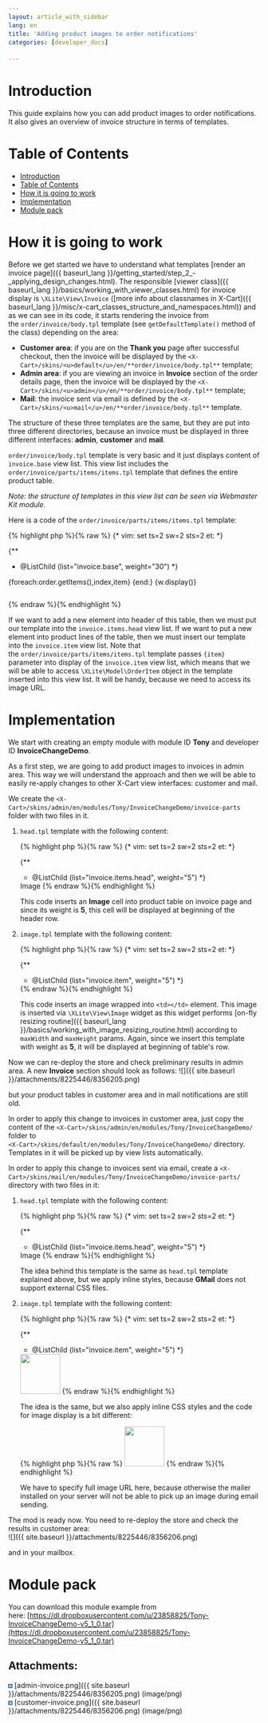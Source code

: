 ```yaml
---
layout: article_with_sidebar
lang: en
title: 'Adding product images to order notifications'
categories: [developer_docs]

---
```




# Introduction

This guide explains how you can add product images to order notifications. It also gives an overview of invoice structure in terms of templates.

# Table of Contents

*   [Introduction](#introduction)
*   [Table of Contents](#table-of-contents)
*   [How it is going to work](#how-it-is-going-to-work)
*   [Implementation](#implementation)
*   [Module pack](#module-pack)

# How it is going to work

Before we get started we have to understand what templates [render an invoice page]({{ baseurl_lang }}/getting_started/step_2_-_applying_design_changes.html). The responsible [viewer class]({{ baseurl_lang }}/basics/working_with_viewer_classes.html) for invoice display is `\XLite\View\Invoice` ([more info about classnames in X-Cart]({{ baseurl_lang }}/misc/x-cart_classes_structure_and_namespaces.html)) and as we can see in its code, it starts rendering the invoice from the `order/invoice/body.tpl` template (see `getDefaultTemplate()` method of the class) depending on the area:

*   **Customer area**: if you are on the **Thank you** page after successful checkout, then the invoice will be displayed by the `<X-Cart>/skins/<u>default</u>/en/**order/invoice/body.tpl**` template;
*   **Admin area**: if you are viewing an invoice in **Invoice** section of the order details page, then the invoice will be displayed by the `<X-Cart>/skins/<u>admin</u>/en/**order/invoice/body.tpl**` template;
*   **Mail**: the invoice sent via email is defined by the `<X-Cart>/skins/<u>mail</u>/en/**order/invoice/body.tpl**` template.

The structure of these three templates are the same, but they are put into three different directories, because an invoice must be displayed in three different interfaces: **admin**, **customer** and **mail**. 

`order/invoice/body.tpl` template is very basic and it just displays content of `invoice.base` view list. This view list includes the `order/invoice/parts/items/items.tpl` template that defines the entire product table.

_Note: the structure of templates in this view list can be seen via Webmaster Kit module._

Here is a code of the `order/invoice/parts/items/items.tpl` template: 

{% highlight php %}{% raw %}
{* vim: set ts=2 sw=2 sts=2 et: *}

{**
 * @ListChild (list="invoice.base", weight="30")
 *}

<table cellspacing="0" class="items">
  <tr><list name="invoice.items.head" /></tr>
  {foreach:order.getItems(),index,item}
  <tr><list name="invoice.item" item="{item}" /></tr>
  {end:}
  <tr FOREACH="getViewList(#invoice.items#),w">{w.display()}</tr>
</table>
{% endraw %}{% endhighlight %}

If we want to add a new element into header of this table, then we must put our template into the `invoice.items.head` view list. If we want to put a new element into product lines of the table, then we must insert our template into the `invoice.item` view list. Note that the `order/invoice/parts/items/items.tpl` template passes `{item}` parameter into display of the `invoice.item` view list, which means that we will be able to access `\XLite\Model\OrderItem` object in the template inserted into this view list. It will be handy, because we need to access its image URL.

# Implementation

We start with creating an empty module with module ID **Tony** and developer ID **InvoiceChangeDemo**.

As a first step, we are going to add product images to invoices in admin area. This way we will understand the approach and then we will be able to easily re-apply changes to other X-Cart view interfaces: customer and mail.

We create the `<X-Cart>/skins/admin/en/modules/Tony/InvoiceChangeDemo/invoice-parts` folder with two files in it.

1.  `head.tpl` template with the following content: 

    {% highlight php %}{% raw %}
    {* vim: set ts=2 sw=2 sts=2 et: *}

    {**
     * @ListChild (list="invoice.items.head", weight="5")
     *}
    <th class="item">Image</th>
    {% endraw %}{% endhighlight %}

    This code inserts an **Image** cell into product table on invoice page and since its weight is **5**, this cell will be displayed at beginning of the header row.

2.  `image.tpl` template with the following content: 

    {% highlight php %}{% raw %}
    {* vim: set ts=2 sw=2 sts=2 et: *}

    {**
     * @ListChild (list="invoice.item", weight="5")
     *}

    <td class="item"><widget class="\XLite\View\Image" image="{item.getImage()}" maxWidth="80" maxHeight="80" /></td>
    {% endraw %}{% endhighlight %}

    This code inserts an image wrapped into `<td></td>` element. This image is inserted via `\XLite\View\Image` widget as this widget performs [on-fly resizing routine]({{ baseurl_lang }}/basics/working_with_image_resizing_routine.html) according to `maxWidth` and `maxHeight` params. Again, since we insert this template with weight as **5**, it will be displayed at beginning of table's row.

Now we can re-deploy the store and check preliminary results in admin area. A new **Invoice** section should look as follows: ![]({{ site.baseurl }}/attachments/8225446/8356205.png)

but your product tables in customer area and in mail notifications are still old.

In order to apply this change to invoices in customer area, just copy the content of the `<X-Cart>/skins/admin/en/modules/Tony/InvoiceChangeDemo/` folder to   
`<X-Cart>/skins/default/en/modules/Tony/InvoiceChangeDemo/` directory. Templates in it will be picked up by view lists automatically.

In order to apply this change to invoices sent via email, create a `<X-Cart>/skins/mail/en/modules/Tony/InvoiceChangeDemo/invoice-parts/` directory with two files in it:

1.  `head.tpl` template with the following content: 

    {% highlight php %}{% raw %}
    {* vim: set ts=2 sw=2 sts=2 et: *}

    {**
     * @ListChild (list="invoice.items.head", weight="5")
     *}

    <th style="border-width:1px;border-collapse: collapse;border-spacing: 0px;border-style: solid;border-color: #c4c4c4;text-align: left;background: #f9f9f9 none;font-weight: normal;padding: 12px 22px;white-space: nowrap;color: #000000;font-size: 16px;">Image</th>
    {% endraw %}{% endhighlight %}

    The idea behind this template is the same as `head.tpl` template explained above, but we apply inline styles, because **GMail** does not support external CSS files.

2.  `image.tpl` template with the following content: 

    {% highlight php %}{% raw %}
    {* vim: set ts=2 sw=2 sts=2 et: *}

    {**
     * @ListChild (list="invoice.item", weight="5")
     *}

    <td style="text-align: center;vertical-align: top;border-width:1px;border-collapse: collapse;border-spacing: 0px;border-style: solid;border-color: #c4c4c4;padding: 10px 20px;vertical-align: top;"><img src="{item.getImageURL()}" width="80" height="80" /></td>
    {% endraw %}{% endhighlight %}

    The idea is the same, but we also apply inline CSS styles and the code for image display is a bit different: 

    {% highlight php %}{% raw %}
    <img src="{item.getImageURL()}" width="80" height="80" />
    {% endraw %}{% endhighlight %}

    We have to specify full image URL here, because otherwise the mailer installed on your server will not be able to pick up an image during email sending.

The mod is ready now. You need to re-deploy the store and check the results in customer area:  
![]({{ site.baseurl }}/attachments/8225446/8356206.png)

and in your mailbox.

# Module pack

You can download this module example from here: [https://dl.dropboxusercontent.com/u/23858825/Tony-InvoiceChangeDemo-v5_1_0.tar](https://dl.dropboxusercontent.com/u/23858825/Tony-InvoiceChangeDemo-v5_1_0.tar)

## Attachments:

![](images/icons/bullet_blue.gif) [admin-invoice.png]({{ site.baseurl }}/attachments/8225446/8356205.png) (image/png)  
![](images/icons/bullet_blue.gif) [customer-invoice.png]({{ site.baseurl }}/attachments/8225446/8356206.png) (image/png)
